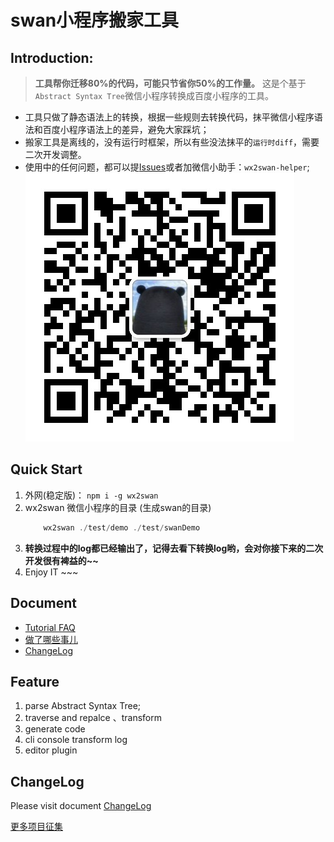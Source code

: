 # swan小程序搬家工具

## Introduction:
> **工具帮你迁移80%的代码，可能只节省你50%的工作量。**
> 这是个基于`Abstract Syntax Tree`微信小程序转换成百度小程序的工具。

- 工具只做了静态语法上的转换，根据一些规则去转换代码，抹平微信小程序语法和百度小程序语法上的差异，避免大家踩坑；
- 搬家工具是离线的，没有运行时框架，所以有些没法抹平的`运行时diff`，需要二次开发调整。
- 使用中的任何问题，都可以提[Issues](https://github.com/yican008/wx2swan/issues)或者加微信小助手：`wx2swan-helper`;
![wx2swan-helper](./img/wx.jpg)

## Quick Start
1. 	外网(稳定版)：
	```npm i -g wx2swan```
2. wx2swan 微信小程序的目录 (生成swan的目录)
	```javascript
		wx2swan ./test/demo ./test/swanDemo
	```
3.  **转换过程中的log都已经输出了，记得去看下转换log哟，会对你接下来的二次开发很有裨益的~~**
4. Enjoy IT ~~~

## Document

- [Tutorial FAQ](https://github.com/yican008/wx2swan/blob/master/docs/Tutorial.md)
- [做了哪些事儿](https://github.com/yican008/wx2swan/blob/master/docs/FeatureList.md)
- [ChangeLog](https://github.com/yican008/wx2swan/blob/master/docs/ChangeLog.md)

## Feature
1. parse Abstract Syntax Tree;
2. traverse and repalce 、transform
3. generate code
4. cli console transform log
5. editor plugin


## ChangeLog
Please visit document [ChangeLog](https://github.com/yican008/wx2swan/blob/master/docs/ChangeLog.md)

[更多项目征集](https://github.com/yican008/wx2swan/issues/19)
